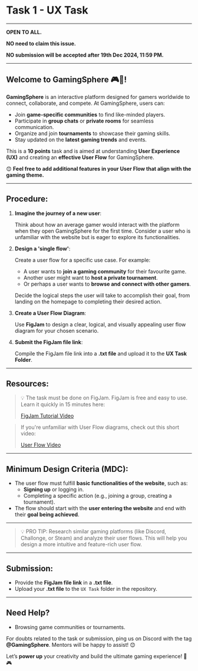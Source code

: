 # Task 1 - UX Task
---

**OPEN TO ALL.**

**NO need to claim this issue.**

**NO submission will be accepted after 19th Dec 2024, 11:59 PM.**

---

## Welcome to **GamingSphere** 🎮👾!

**GamingSphere** is an interactive platform designed for gamers worldwide to connect, collaborate, and compete. At GamingSphere, users can:

- Join **game-specific communities** to find like-minded players.
- Participate in **group chats** or **private rooms** for seamless communication.
- Organize and join **tournaments** to showcase their gaming skills.
- Stay updated on the **latest gaming trends** and events.

This is a **10 points** task and is aimed at understanding **User Experience (UX)** and creating an **effective User Flow** for GamingSphere.

😊 **Feel free to add additional features in your User Flow that align with the gaming theme.**

---

## Procedure:

1. **Imagine the journey of a new user**:
    
    Think about how an average gamer would interact with the platform when they open GamingSphere for the first time. Consider a user who is unfamiliar with the website but is eager to explore its functionalities.
    
2. **Design a 'single flow'**:
    
    Create a user flow for a specific use case. For example:
    
    - A user wants to **join a gaming community** for their favourite game.
    - Another user might want to **host a private tournament**.
    - Or perhaps a user wants to **browse and connect with other gamers**.
    
    Decide the logical steps the user will take to accomplish their goal, from landing on the homepage to completing their desired action.
    
3. **Create a User Flow Diagram**:
    
    Use **FigJam** to design a clear, logical, and visually appealing user flow diagram for your chosen scenario.
    
4. **Submit the FigJam file link**:
    
    Compile the FigJam file link into a **.txt file** and upload it to the **UX Task Folder**.
    

---

## Resources:

> 💡 The task must be done on FigJam. FigJam is free and easy to use. Learn it quickly in 15 minutes here:
> 
> 
> [FigJam Tutorial Video](https://www.youtube.com/watch?v=RVNuArHH5WM)
> 

> If you're unfamiliar with User Flow diagrams, check out this short video:
> 
> 
> [User Flow Video](https://www.youtube.com/watch?v=cvYhuowazh0)
> 

---

## Minimum Design Criteria (MDC):

- The user flow must fulfill **basic functionalities of the website**, such as:
    - **Signing up** or logging in.
    - Completing a specific action (e.g., joining a group, creating a tournament).
- The flow should start with the **user entering the website** and end with their **goal being achieved**.

---

> 💡 PRO TIP: Research similar gaming platforms (like Discord, Challonge, or Steam) and analyze their user flows. This will help you design a more intuitive and feature-rich user flow.
> 

---

## Submission:

- Provide the **FigJam file link** in a **.txt file**.
- Upload your **.txt file** to the `UX Task` folder in the repository.

---

## Need Help?

- Browsing game communities or tournaments.

For doubts related to the task or submission, ping us on Discord with the tag **@GamingSphere**. Mentors will be happy to assist! 😊

Let’s **power up** your creativity and build the ultimate gaming experience! 🚀🎮
